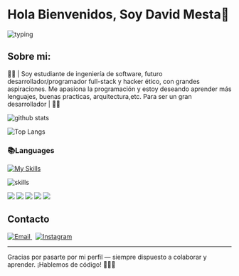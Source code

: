 # Hola Bienvenidos, Soy David Mesta👋

<!-- animated neon typing -->
<img src="https://readme-typing-svg.demolab.com?font=Fira%20Code&size=28&pause=1000&background=0b1226&color=00e5ff&width=860&lines=Full-Stack+%7C+Ethical+Hacker;JS+%7C+PHP+%7C+Java+%7C+Node.js" alt="typing" />


## Sobre mi:
🔰🌟 | Soy estudiante de ingeniería de software, futuro desarrollador/programador full-stack y hacker ético, con grandes aspiraciones. Me apasiona la programación y estoy deseando aprender más lenguajes, buenas practicas, arquitectura,etc. Para ser un gran desarrollador | 🌟🔰

<picture>
  <source srcset="https://github-readme-stats.vercel.app/api?username=Nunu-DMG09&show_icons=true&theme=dark&bg_color=0b1226&title_color=00e5ff&icon_color=00e5ff&text_color=8fbcd4" media="(prefers-color-scheme: dark)" />

  <img src="https://github-readme-stats.vercel.app/api?username=Nunu-DMG09&show_icons=true&theme=dark&bg_color=0b1226&title_color=00e5ff&icon_color=00e5ff&text_color=8fbcd4" alt="github stats" />
</picture>

![Top Langs](https://github-readme-stats.vercel.app/api/top-langs/?username=Nunu-DMG09&layout=compact&theme=dark&bg_color=0b1226&title_color=00e5ff&icon_color=00e5ff&text_color=8fbcd4)

### 📚Languages

[![My Skills](https://skillicons.dev/icons?i=html,css,mysql,python,git,github&theme=dark)](https://skillicons.dev)

<img src="https://skillicons.dev/icons?i=js,php,java,nodejs,react,tailwind,sqlite,oracle,git&theme=dark" alt="skills" />

<!-- animated skill badges (badges con color neon) -->
<p>
  <img src="https://img.shields.io/badge/JavaScript-ES6-00e5ff?style=for-the-badge&logo=javascript&labelColor=0b1226" />
  <img src="https://img.shields.io/badge/PHP-7.4-00e5ff?style=for-the-badge&logo=php&labelColor=0b1226" />
  <img src="https://img.shields.io/badge/Node.js-LTS-00e5ff?style=for-the-badge&logo=node.js&labelColor=0b1226" />
  <img src="https://img.shields.io/badge/React-In%20progress-00e5ff?style=for-the-badge&logo=react&labelColor=0b1226" />
  <img src="https://img.shields.io/badge/Tailwind-Practica-00e5ff?style=for-the-badge&logo=tailwindcss&labelColor=0b1226" />
</p>

## Contacto
<p>
  <a href="mailto:davidmesta09@gmail.com" title="Enviar email a David">
    <img src="https://img.shields.io/badge/✉️-Email-00e5ff?style=for-the-badge&logo=gmail&labelColor=0b1226" alt="Email" />
  </a>
  &nbsp;
  <a href="https://instagram.com/david.nunu09" target="_blank" rel="noopener" title="Instagram de David">
    <img src="https://img.shields.io/badge/📸-Instagram-00e5ff?style=for-the-badge&logo=instagram&labelColor=0b1226" alt="Instagram" />
  </a>
</p>

---

Gracias por pasarte por mi perfil — siempre dispuesto a colaborar y aprender. ¡Hablemos de código! 👨‍💻✨










